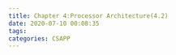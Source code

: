 ```yaml
---
title: Chapter 4:Processor Architecture(4.2)
date: 2020-07-10 00:08:35
tags:
categories: CSAPP
---
```


